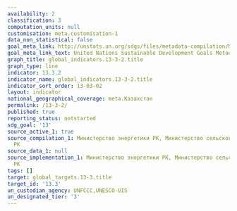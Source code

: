 ```yaml
---
availability: 2
classification: 3
computation_units: null
customisation: meta.customisation-1
data_non_statistical: false
goal_meta_link: http://unstats.un.org/sdgs/files/metadata-compilation/Metadata-Goal-13.pdf
goal_meta_link_text: United Nations Sustainable Development Goals Metadata (pdf 759kB)
graph_title: global_indicators.13-3-2.title
graph_type: line
indicator: 13.3.2
indicator_name: global_indicators.13-3-2.title
indicator_sort_order: 13-03-02
layout: indicator
national_geographical_coverage: meta.Казахстан
permalink: /13-3-2/
published: true
reporting_status: notstarted
sdg_goal: '13'
source_active_1: true
source_compilation_1: Министерство энергетики РК, Министерство сельского хозяйства
  РК
source_data_1: null
source_implementation_1: Министерство энергетики РК, Министерство сельского хозяйства
  РК
tags: []
target: global_targets.13-3.title
target_id: '13.3'
un_custodian_agency: UNFCCC,UNESCO-UIS
un_designated_tier: '3'
---
```

